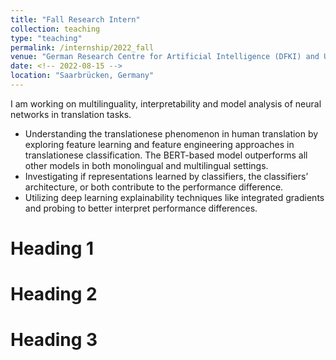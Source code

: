 ```yaml
---
title: "Fall Research Intern"
collection: teaching
type: "teaching"
permalink: /internship/2022_fall
venue: "German Research Centre for Artificial Intelligence (DFKI) and Universität des Saarlandes (UdS) "
date: <!-- 2022-08-15 -->
location: "Saarbrücken, Germany"
---
```


I am working on multilinguality, interpretability and model analysis of neural networks in translation tasks. 
- Understanding the translationese phenomenon in human translation by exploring feature learning and feature engineering approaches in translationese classification. The BERT-based model outperforms all other models in both monolingual and multilingual settings. 
- Investigating if representations learned by classifiers, the classifiers’ architecture, or both contribute to the performance difference.
- Utilizing deep learning explainability techniques like integrated gradients and probing to better interpret performance differences.

Heading 1
======

Heading 2
======

Heading 3
======

